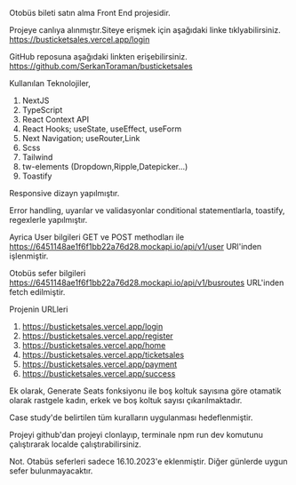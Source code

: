 Otobüs bileti satın alma Front End projesidir.

Projeye canlıya alınmıştır.Siteye erişmek için aşağıdaki linke tıklyabilirsiniz.
https://busticketsales.vercel.app/login  

GitHub reposuna aşağıdaki linkten erişebilirsiniz.
https://github.com/SerkanToraman/busticketsales


Kullanılan Teknolojiler,

1. NextJS
2. TypeScript
3. React Context API
4. React Hooks;  useState, useEffect, useForm
5. Next Navigation; useRouter,Link
6. Scss
7. Tailwind
8. tw-elements (Dropdown,Ripple,Datepicker...)
9. Toastify

Responsive dizayn yapılmıştır. 

Error handling, uyarılar ve validasyonlar conditional statementlarla, toastify, regexlerle yapılmıştır. 

Ayrica User bilgileri GET ve POST methodları ile 
https://6451148ae1f6f1bb22a76d28.mockapi.io/api/v1/user URl'inden işlenmiştir.

Otobüs sefer bilgileri 
https://6451148ae1f6f1bb22a76d28.mockapi.io/api/v1/busroutes URL'inden fetch edilmiştir.

Projenin URLleri
1. https://busticketsales.vercel.app/login
2. https://busticketsales.vercel.app/register
3. https://busticketsales.vercel.app/home
4. https://busticketsales.vercel.app/ticketsales
5. https://busticketsales.vercel.app/payment
6. https://busticketsales.vercel.app/success

Ek olarak, Generate Seats fonksiyonu ile boş koltuk sayısına göre otamatik olarak rastgele kadın, erkek ve boş koltuk sayısı çıkarılmaktadır.

Case study'de belirtilen tüm kuralların uygulanması hedeflenmiştir.

Projeyi github'dan projeyi clonlayıp, terminale npm run dev komutunu çalıştırarak localde çalıştırabilirsiniz.

Not. Otabüs seferleri sadece 16.10.2023'e eklenmiştir. Diğer günlerde uygun sefer bulunmayacaktır.


